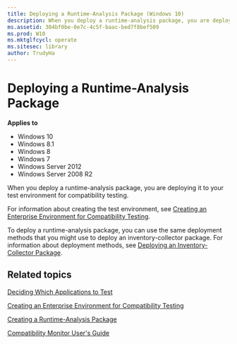 ```yaml
---
title: Deploying a Runtime-Analysis Package (Windows 10)
description: When you deploy a runtime-analysis package, you are deploying it to your test environment for compatibility testing.
ms.assetid: 304bf0be-0e7c-4c5f-baac-bed7f8bef509
ms.prod: W10
ms.mktglfcycl: operate
ms.sitesec: library
author: TrudyHa
---
```


# Deploying a Runtime-Analysis Package


**Applies to**

-   Windows 10
-   Windows 8.1
-   Windows 8
-   Windows 7
-   Windows Server 2012
-   Windows Server 2008 R2

When you deploy a runtime-analysis package, you are deploying it to your test environment for compatibility testing.

For information about creating the test environment, see [Creating an Enterprise Environment for Compatibility Testing](creating-an-enterprise-environment-for-compatibility-testing.md).

To deploy a runtime-analysis package, you can use the same deployment methods that you might use to deploy an inventory-collector package. For information about deployment methods, see [Deploying an Inventory-Collector Package](deploying-an-inventory-collector-package.md).

## Related topics


[Deciding Which Applications to Test](deciding-which-applications-to-test.md)

[Creating an Enterprise Environment for Compatibility Testing](creating-an-enterprise-environment-for-compatibility-testing.md)

[Creating a Runtime-Analysis Package](creating-a-runtime-analysis-package.md)

[Compatibility Monitor User's Guide](compatibility-monitor-users-guide.md)

 

 





